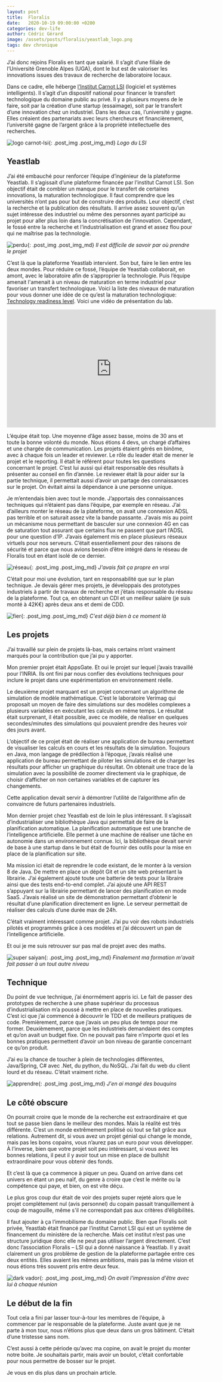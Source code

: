 ```yaml
---
layout: post
title:  Floralis
date:   2020-10-19 09:00:00 +0200
categories: dev-life
author: Cédric Gérard
image: /assets/posts/floralis/yeastlab_logo.png
tags: dev chronique
---
```


J’ai donc rejoins Floralis en tant que salarié. Il s’agit d’une filiale de l’Université Grenoble Alpes (UGA), dont le but est de valoriser les innovations issues des travaux de recherche de laboratoire locaux.

Dans ce cadre, elle héberge [l’Institut Carnot LSI](https://carnot-lsi.com) (logiciel et systèmes intelligents). Il s’agit d’un dispositif national pour financer le transfert technologique du domaine public au privé. Il y a plusieurs moyens de le faire, soit par la création d’une startup (essaimage), soit par le transfert d’une innovation chez un industriel. Dans les deux cas, l’université y gagne. Elles créaient des partenariats avec leurs chercheurs et financièrement, l’université gagne de l’argent grâce à la propriété intellectuelle des recherches.

![logo carnot-lsi](https://searchvectorlogo.com/wp-content/uploads/2020/02/institut-carnot-lsi-logo-vector.png){: .post_img .post_img_md} *Logo du LSI*

## Yeastlab

J’ai été embauché pour renforcer l’équipe d’ingénieur de la plateforme Yeastlab. Il s’agissait d’une plateforme financée par l’institut Carnot LSI. Son objectif était de combler un manque pour le transfert de certaines innovations, la maturation technologique. Il faut comprendre que les universités n’ont pas pour but de construire des produits. Leur objectif, c’est la recherche et la publication des résultats. Il arrive assez souvent qu’un sujet intéresse des industriel ou même des personnes ayant participé au projet pour aller plus loin dans la concrétisation de l’innovation. Cependant, le fossé entre la recherche et l’industrialisation est grand et assez flou pour qui ne maîtrise pas la technologie.

![perdu](https://media.giphy.com/media/3o7aCTPPm4OHfRLSH6/giphy.gif){: .post_img .post_img_md} *Il est difficile de savoir par où prendre le projet*

C’est là que la plateforme Yeastlab intervient. Son but, faire le lien entre les deux mondes. Pour réduire ce fossé, l’équipe de Yeastlab collaborait, en amont, avec le laboratoire afin de s’approprier la technologie. Puis l’équipe amenait l'amenait à un niveau de maturation en terme industriel pour favoriser un transfert technologique. Voici la liste des niveaux de maturation pour vous donner une idée de ce qu’est la maturation technologique: [Technology readiness level](https://fr.wikipedia.org/wiki/Technology_readiness_level). Voici une vidéo de présentation du lab.

<p><iframe class="post_img post_img_lg" width="560" height="315" src="https://www.youtube.com/embed/99bJNl7ISeI" title="Yeastlab motion" frameborder="0" allow="accelerometer; autoplay; clipboard-write; encrypted-media; gyroscope; picture-in-picture" allowfullscreen></iframe></p>

L’équipe était top. Une moyenne d’âge assez basse, moins de 30 ans et toute la bonne volonté du monde. Nous étions 4 devs, un chargé d’affaires et une chargée de communication. Les projets étaient gérés en binôme, avec à chaque fois un leader et reviewer. Le rôle du leader était de mener le projet et le reporting. Il était le référent pour toutes les questions concernant le projet. C’est lui aussi qui était responsable des résultats à présenter au conseil en fin d’année. Le reviewer était là pour aider sur la partie technique, il permettait aussi d’avoir un partage des connaissances sur le projet. On évitait ainsi la dépendance à une personne unique.

Je m’entendais bien avec tout le monde. J’apportais des connaissances techniques qui n’étaient pas dans l’équipe, par exemple en réseau. J’ai d’ailleurs monter le réseau de la plateforme, on avait une connexion ADSL pas terrible et on saturait assez vite la bande passante. J’avais mis au point un mécanisme nous permettant de basculer sur une connexion 4G en cas de saturation tout assurant que certains flux ne passent que part l’ADSL pour une question d’IP. J’avais également mis en place plusieurs réseaux virtuels pour nos serveurs. C’était essentiellement pour des raisons de sécurité et parce que nous avions besoin d’être intégré dans le réseau de Floralis tout en étant isolé de ce dernier.

![réseau](https://media.giphy.com/media/I3XQ8NgM3rxJCTmhFt/giphy.gif){: .post_img .post_img_md} *J'avais fait ça propre en vrai*

C’était pour moi une évolution, tant en responsabilité que sur le plan technique. Je devais gérer mes projets, je développais des prototypes industriels à partir de travaux de recherche et j’étais responsable du réseau de la plateforme. Tout ça, en obtenant un CDI et un meilleur salaire (je suis monté à 42K€) après deux ans et demi de CDD.

![fier](https://media.giphy.com/media/l41lYCDgxP6OFBruE/giphy.gif){: .post_img .post_img_md} *C'est déjà bien à ce moment là*

## Les projets

J’ai travaillé sur plein de projets là-bas, mais certains m’ont vraiment marqués pour la contribution que j’ai pu y apporter.

Mon premier projet était AppsGate. Et oui le projet sur lequel j’avais travaillé pour l’INRIA. Ils ont fini par nous confier des évolutions techniques pour inclure le projet dans une expérimentation en environnement réelle.

Le deuxième projet marquant est un projet concernant un algorithme de simulation de modèle mathématique. C’est le laboratoire Verimag qui proposait un moyen de faire des simulations sur des modèles complexes a plusieurs variables en exécutant les calculs en même temps. Le résultat était surprenant, il était possible, avec ce modèle, de réaliser en quelques secondes/minutes des simulations qui pouvaient prendre des heures voir des jours avant.

L’objectif de ce projet était de réaliser une application de bureau permettant de visualiser les calculs en cours et les résultats de la simulation. Toujours en Java, mon langage de prédilection à l’époque, j’avais réalisé une application de bureau permettant de piloter les simulations et de charger les résultats pour afficher un graphique du résultat. On obtenait une trace de la simulation avec la possibilité de zoomer directement via le graphique, de choisir d’afficher on non certaines variables et de capturer les changements.

Cette application devait servir à démontrer l’utilité de l’algorithme afin de convaincre de futurs partenaires industriels.

Mon dernier projet chez Yeastlab est de loin le plus intéressant. Il s’agissait d’industrialiser une bibliothèque Java qui permettait de faire de la planification automatique. La planification automatique est une branche de l’intelligence artificielle. Elle permet à une machine de réaliser une tâche en autonomie dans un environnement connue. Ici, la bibliothèque devait servir de base à une startup dans le but était de fournir des outils pour la mise en place de la planification sur site.

Ma mission ici était de reprendre le code existant, de le monter à la version 8 de Java. De mettre en place un dépôt Git et un site web présentant la librairie. J’ai également ajouté toute une batterie de tests pour la libraire ainsi que des tests end-to-end complet. J’ai ajouté une API REST s’appuyant sur la librairie permettant de lancer des planification en mode SaaS. J’avais réalisé un site de démonstration permettant d’obtenir le résultat d’une planification directement en ligne. Le serveur permettait de réaliser des calculs d’une durée max de 24h.

C’était vraiment intéressant comme projet. J’ai pu voir des robots industriels pilotés et programmés grâce à ces modèles et j’ai découvert un pan de l’intelligence artificielle.

Et oui je me suis retrouver sur pas mal de projet avec des maths.

![super saiyan](https://media.giphy.com/media/GRSnxyhJnPsaQy9YLn/giphy.gif){: .post_img .post_img_md} *Finalement ma formation m'avait fait passer à un tout autre niveau*

## Technique

Du point de vue technique, j’ai énormément appris ici. Le fait de passer des prototypes de recherche à une phase supérieur du processus d’industrialisation m’a poussé à mettre en place de nouvelles pratiques. C’est ici que j’ai commencé à découvrir le TDD et de meilleurs pratiques de code. Premièrement, parce que j’avais un peu plus de temps pour me former. Deuxièmement, parce que les industriels demandaient des comptes et qu’on avait un budget fixe. On ne pouvait pas faire n’importe quoi et les bonnes pratiques permettent d’avoir un bon niveau de garantie concernant ce qu’on produit.

J’ai eu la chance de toucher à plein de technologies différentes, Java/Spring, C# avec .Net, du python, du NoSQL. J’ai fait du web du client lourd et du réseau. C’était vraiment riche.

![apprendre](https://media.giphy.com/media/jSuu6dQWhSEQE/giphy.gif){: .post_img .post_img_md} *J'en ai mangé des bouquins*

## Le côté obscure

On pourrait croire que le monde de la recherche est extraordinaire et que tout se passe bien dans le meilleur des mondes. Mais la réalité est très différente. C’est un monde extrêmement politisé où tout se fait grâce aux relations. Autrement dit, si vous avez un projet génial qui change le monde, mais pas les bons copains, vous n’aurez pas un euro pour vous développer. À l’inverse, bien que votre projet soit peu intéressant, si vous avez les bonnes relations, il peut il y avoir tout un mise en place de bullshit extraordinaire pour vous obtenir des fonds.

Et c’est là que ça commence à piquer un peu. Quand on arrive dans cet univers en étant un peu naïf, du genre à croire que c’est le mérite ou la compétence qui paye, et bien, on est vite déçu.

Le plus gros coup dur était de voir des projets super rejeté alors que le projet complétement nul (avis personnel) du copain passait tranquillement à coup de magouille, même s'il ne correspondait pas aux critères d’éligibilités.

Il faut ajouter à ça l’immobilisme du domaine public. Bien que Floralis soit privée, Yeastlab était financé par l’institut Carnot LSI qui est un système de financement du ministère de la recherche. Mais cet institut n’est pas une structure juridique donc elle ne peut pas utiliser l’argent directement. C’est donc l’association Floralis – LSI qui a donné naissance à Yeastlab. Il y avait clairement un gros problème de gestion de la plateforme partagée entre ces deux entités. Elles avaient les mêmes ambitions, mais pas la même vision et nous étions très souvent pris entre deux feux.

![dark vador](https://media.giphy.com/media/6x4CLjC8KofaU/giphy.gif){: .post_img .post_img_md} *On avait l'impression d'être avec lui à chaque réunion*

## Le début de la fin

Tout cela a fini par lasser tour-à-tour les membres de l’équipe, à commencer par le responsable de la plateforme. Juste avant que je ne parte à mon tour, nous n’étions plus que deux dans un gros bâtiment. C’était d’une tristesse sans nom.

C’est aussi à cette période qu’avec ma copine, on avait le projet du monter notre boite. Je souhaitais partir, mais avoir un boulot, c’était confortable pour nous permettre de bosser sur le projet.

Je vous en dis plus dans un prochain article.
